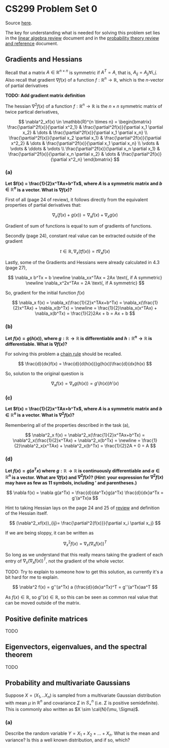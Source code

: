 # CS299 Problem Set 0

Source [here][source].

The key for understanding what is needed for solving this problem set lies
in the [linear algebra review][lareview] document
and in the [probability theory review and reference][probreview] document.

## Gradients and Hessians

Recall that a matrix $A \in \mathbb{R}^{n \times n}$ is symmetric if $A^T = A$,
that is, $A_{ij} = A_{ji} \forall i, j$.
Also recall that gradient $\nabla f(x)$ of a function $f: \mathbb{R}^n \rightarrow \mathbb{R}$,
which is the $n$-vector of partial derivatives

**TODO: Add gradient matrix definition**

The hessian $\nabla^2f(x)$ of a function $f: \mathbb{R}^n \rightarrow \mathbb{R}$
is the $n \times n$ symmetric matrix of twice partical derivatives,

$$
\nabla^2_xf(x) \in \mathbb{R}^{n \times n} =
\begin{bmatrix}
\frac{\partial^2f(x)}{\partial x^2_1} & \frac{\partial^2f(x)}{\partial x_1 \partial x_2} & \dots & \frac{\partial^2f(x)}{\partial x_1 \partial x_n} \\
\frac{\partial^2f(x)}{\partial x_2 \partial x_1} & \frac{\partial^2f(x)}{\partial x^2_2} & \dots & \frac{\partial^2f(x)}{\partial x_1 \partial x_n} \\
\vdots & \vdots & \ddots & \vdots \\
\frac{\partial^2f(x)}{\partial x_n \partial x_1} & \frac{\partial^2f(x)}{\partial x_n \partial x_2} & \dots & \frac{\partial^2f(x)}{\partial x^2_n}
\end{bmatrix}
$$

### (a)

**Let $f(x) = \frac{1}{2}x^TAx+b^Tx$, where $A$ is a symmetric matrix
and $b \in \mathbb{R}^n$ is a vector. What is $\nabla f(x)$?**

First of all (page 24 of review), it follows directly from the equivalent properties of partial derivatives that:

$$
\nabla_x(f(x) + g(x)) = \nabla_xf(x)+\nabla_xg(x)
$$

Gradient of sum of functions is equal to sum of gradients of functions.

Secondly (page 24), constant real value can be extracted outside of the gradient

$$
t \in \mathbb{R}, \nabla_x(tf(x)) = t \nabla_x f(x)
$$

Lastly, some of the Gradients and Hessians were already calculated in 4.3 (page 27),

$$
\nabla_x b^Tx = b
\newline
\nabla_xx^TAx = 2Ax \text{, if A symmetric}
\newline
\nabla_x^2x^TAx = 2A \text{, if A symmetric}
$$

So, gradient for the initial function $f(x)$

$$
\nabla_x f(x)
= \nabla_x(\frac{1}{2}x^TAx+b^Tx)
= \nabla_x(\frac{1}{2}x^TAx) + \nabla_x(b^Tx) =
\newline
= \frac{1}{2}\nabla_x(x^TAx) + \nabla_x(b^Tx)
= \frac{1}{2}2Ax + b
= Ax + b
$$

### (b)

**Let $f(x)=g(h(x))$, where $g: \mathbb{R} \rightarrow \mathbb{R}$
is differentiable and $h: \mathbb{R}^n \rightarrow \mathbb{R}$
is differentiable. What is $\nabla f(x)$?**

For solving this problem a [chain rule][chainrule] should be recalled.

$$
\frac{d}{dx}f(x) = \frac{d}{d(h(x))}g(h(x))\frac{d}{dx}h(x)
$$

So, solution to the original question is

$$
\nabla_xf(x) = \nabla_xg(h(x)) = g'(h(x))h'(x)
$$

### \(c\)

**Let $f(x) = \frac{1}{2}x^TAx+b^Tx$, where $A$ is a symmetric matrix
and $b \in \mathbb{R}^n$ is a vector. What is $\nabla^2 f(x)$?**

Remembering all of the properties described in the task (a),

$$
\nabla^2_x f(x)
= \nabla^2_x(\frac{1}{2}x^TAx+b^Tx)
= \nabla^2_x(\frac{1}{2}x^TAx) + \nabla^2_x(b^Tx) =
\newline
= \frac{1}{2}\nabla^2_x(x^TAx) + \nabla^2_x(b^Tx)
= \frac{1}{2}2A + 0
= A
$$

### (d)

**Let $f(x) = g(a^Tx)$ where $g : \mathbb{R} \rightarrow \mathbb{R}$
is continuously differentiable and $a \in \mathbb{R}^n$ is a vector.
What are $\nabla f(x)$ and $\nabla^2f(x)$?
(_Hint:_ your expression for $\nabla^2f(x)$ may have as few as 11 symbols,
including $'$ and parentheses.)**

$$
\nabla f(x) = \nabla g(a^Tx) = \frac{d}{da^Tx}g(a^Tx) \frac{d}{dx}a^Tx = g'(a^Tx)a
$$

Hint to taking Hessian lays on the page 24 and 25 of [review][lareview]
and definition of the Hessian itself.

$$
(\nabla^2_xf(x))_{ij}= \frac{\partial^2{f(x)}}{\partial x_i \partial x_j}
$$

If we are being sloppy, it can be written as

$$
\nabla^2_xf(x) = \nabla_x(\nabla_xf(x))^T
$$

So long as we understand that this really means taking the gradient of each entry of
$\nabla_x(\nabla_xf(x))^T$, not the gradient of the whole vector.

TODO: Try to explain to someone how to get this solution,
as currently it's a bit hard for me to explain.

$$
\nabla^2 f(x) = g''(a^Tx) a (\frac{d}{dx}a^Tx)^T = g''(a^Tx)aa^T
$$

As $f(x) \in \mathbb{R}$, so $g''(x) \in \mathbb{R}$, so this can be seen as common
real value that can be moved outside of the matrix.

## Positive definite matrices

TODO

## Eigenvectors, eigenvalues, and the spectral theorem

TODO

## Probability and multivariate Gaussians

Suppose $X = (X_1, ..X_n)$ is sampled from a multivariate Gaussian distribution
with mean $\mu$ in $\mathbb{R}^n$ and covariance $\Sigma$ in $S^n_+$
(i.e. $\Sigma$ is positive semidefinite).
This is commonly also written as $X \sim \cal{N}(\mu, \Sigma)$.

### (a)

Describe the random variable $Y = X_1 + X_2 + ... + X_n$.
What is the mean and variance?
Is this a well known distribution, and if so, which?

[source]: https://cs229.stanford.edu/summer2020/ps0_template.pdf
[lareview]: https://cs229.stanford.edu/notes2022fall/cs229-linear_algebra_review.pdf
[chainrule]: https://ocw.mit.edu/courses/18-01-single-variable-calculus-fall-2006/b8051c7c7a28e2cd03667de9dd4865fb_lec4.pdf
[probreview]: https://cs229.stanford.edu/notes2022fall/cs229-probability_review.pdf
